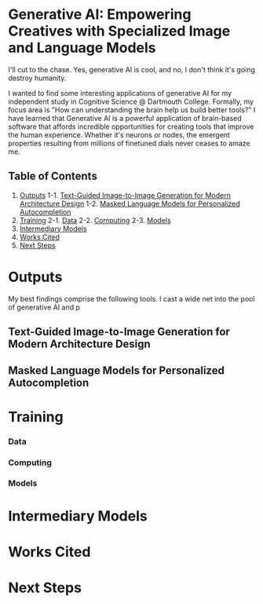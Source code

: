 # Generative AI: Empowering Creatives with Specialized Image and Language Models

I'll cut to the chase. Yes, generative AI is cool, and no, I don't think it's going destroy humanity.

I wanted to find some interesting applications of generative AI for my independent study in Cognitive Science @ Dartmouth College. Formally, my focus  area is "How can understanding the brain help us build better tools?" I have learned that Generative AI is a powerful application of brain-based software that affords incredible opportunities for creating tools that improve the human experience. Whether it's neurons or nodes, the emergent properties resulting from millions of finetuned dials never ceases to amaze me.

## Table of Contents

1. [Outputs](#outputs)
1-1. [Text-Guided Image-to-Image Generation for Modern Architecture Design](##text-guided-image-to-image-generation-for-modern-architecture-design)
1-2. [Masked Language Models for Personalized Autocompletion](##masked-language-models-for-personalized-autocompletion)
2. [Training](#training)
2-1. [Data](###data)
2-2. [Computing](###computing)
2-3. [Models](###models)
3. [Intermediary Models](#intermediary-models)
4. [Works Cited](#works-cited)
5. [Next Steps](#next-steps)

# Outputs

My best findings comprise the following tools. I cast a wide net into the pool of generative AI and p

## Text-Guided Image-to-Image Generation for Modern Architecture Design

## Masked Language Models for Personalized Autocompletion

# Training

### Data

### Computing

### Models

# Intermediary Models

# Works Cited

# Next Steps




